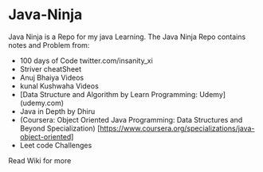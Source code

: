 # Java-Ninja
Java Ninja is a Repo for my java Learning.
The Java Ninja Repo contains notes and Problem from:
- 100 days of Code twitter.com/insanity_xi
- Striver cheatSheet
- Anuj Bhaiya Videos
- kunal Kushwaha Videos 
- [Data Structure and Algorithm by Learn Programming: Udemy] (udemy.com) 
- Java in Depth by Dhiru  
- (Coursera: Object Oriented Java Programming: Data Structures and Beyond Specialization) [https://www.coursera.org/specializations/java-object-oriented]
-  Leet code Challenges



Read Wiki for more 
